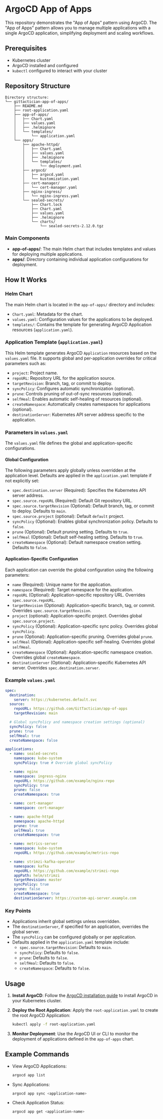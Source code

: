 # ArgoCD App of Apps

This repository demonstrates the "App of Apps" pattern using ArgoCD. The "App of Apps" pattern allows you to manage multiple applications with a single ArgoCD application, simplifying deployment and scaling workflows.

## Prerequisites

- Kubernetes cluster
- ArgoCD installed and configured
- `kubectl` configured to interact with your cluster

## Repository Structure

```
Directory structure:
└── gittactician-app-of-apps/
    ├── README.md
    ├── root-application.yaml
    ├── app-of-apps/
    │   ├── Chart.yaml
    │   ├── values.yaml
    │   ├── .helmignore
    │   └── templates/
    │       └── application.yaml
    └── apps/
        ├── apache-httpd/
        │   ├── Chart.yaml
        │   ├── values.yaml
        │   ├── .helmignore
        │   └── templates/
        │       └── deployment.yaml
        ├── argocd/
        │   ├── argocd.yaml
        │   └── kustomization.yaml
        ├── cert-manager/
        │   └── cert-manager.yaml
        ├── nginx-ingress/
        │   └── nginx-ingress.yaml
        └── sealed-secrets/
            ├── Chart.lock
            ├── Chart.yaml
            ├── values.yaml
            ├── .helmignore
            └── charts/
                └── sealed-secrets-2.12.0.tgz

```

### Main Components

- **app-of-apps/**: The main Helm chart that includes templates and values for deploying multiple applications.
- **apps/**: Directory containing individual application configurations for deployment.

## How It Works

### Helm Chart

The main Helm chart is located in the `app-of-apps/` directory and includes:

- `Chart.yaml`: Metadata for the chart.
- `values.yaml`: Configuration values for the applications to be deployed.
- `templates/`: Contains the template for generating ArgoCD Application resources (`application.yaml`).

### Application Template (`application.yaml`)

This Helm template generates ArgoCD `Application` resources based on the `values.yaml` file. It supports global and per-application overrides for critical parameters such as:

- `project`: Project name.
- `repoURL`: Repository URL for the application source.
- `targetRevision`: Branch, tag, or commit to deploy.
- `syncPolicy`: Configures automatic synchronization (optional).
- `prune`: Controls pruning of out-of-sync resources (optional).
- `selfHeal`: Enables automatic self-healing of resources (optional).
- `createNamespace`: Automatically creates namespaces for applications (optional).
- `destinationServer`: Kubernetes API server address specific to the application.

### Parameters in `values.yaml`

The `values.yaml` file defines the global and application-specific configurations.

#### Global Configuration

The following parameters apply globally unless overridden at the application level. Defaults are applied in the `application.yaml` template if not explicitly set:

- `spec.destination.server` (Required): Specifies the Kubernetes API server address.
- `spec.source.repoURL` (Required): Default Git repository URL.
- `spec.source.targetRevision` (Optional): Default branch, tag, or commit to deploy. Defaults to `main`.
- `spec.source.project` (optional): Default `default` project.
- `syncPolicy` (Optional): Enables global synchronization policy. Defaults to `false`.
- `prune` (Optional): Default pruning setting. Defaults to `true`.
- `selfHeal` (Optional): Default self-healing setting. Defaults to `true`.
- `createNamespace` (Optional): Default namespace creation setting. Defaults to `false`.

#### Application-Specific Configuration

Each application can override the global configuration using the following parameters:

- `name` (Required): Unique name for the application.
- `namespace` (Required): Target namespace for the application.
- `repoURL` (Optional): Application-specific repository URL. Overrides `spec.source.repoURL`.
- `targetRevision` (Optional): Application-specific branch, tag, or commit. Overrides `spec.source.targetRevision`.
- `project` (optional): Application-specific project. Overrides global `spec.source.project`.
- `syncPolicy` (Optional): Application-specific sync policy. Overrides global `syncPolicy`.
- `prune` (Optional): Application-specific pruning. Overrides global `prune`.
- `selfHeal` (Optional): Application-specific self-healing. Overrides global `selfHeal`.
- `createNamespace` (Optional): Application-specific namespace creation. Overrides global `createNamespace`.
- `destinationServer` (Optional): Application-specific Kubernetes API server. Overrides `spec.destination.server`.

### Example `values.yaml`

```yaml
spec:
  destination:
    server: https://kubernetes.default.svc
  source:
    repoURL: https://github.com/GitTactician/app-of-apps
    targetRevision: main

  # Global syncPolicy and namespace creation settings (optional)
  syncPolicy: false
  prune: true
  selfHeal: true
  createNamespace: false

applications:
  - name: sealed-secrets
    namespace: kube-system
    syncPolicy: true # Override global syncPolicy

  - name: nginx
    namespace: ingress-nginx
    repoURL: https://github.com/example/nginx-repo
    syncPolicy: true
    prune: false
    createNamespace: true

  - name: cert-manager
    namespace: cert-manager

  - name: apache-httpd
    namespace: apache-httpd
    prune: true
    selfHeal: true
    createNamespace: true

  - name: metrics-server
    namespace: kube-system
    repoURL: https://github.com/example/metrics-repo

  - name: strimzi-kafka-operator
    namespace: kafka
    repoURL: https://github.com/example/strimzi-repo
    appPath: helm/strimzi
    targetRevision: master
    syncPolicy: true
    prune: false
    createNamespace: true
    destinationServer: https://custom-api-server.example.com
```

### Key Points

- Applications inherit global settings unless overridden.
- The `destinationServer`, if specified for an application, overrides the global server.
- The `syncPolicy` can be configured globally or per application.
- Defaults applied in the `application.yaml` template include:
  - `spec.source.targetRevision`: Defaults to `main`.
  - `syncPolicy`: Defaults to `false`.
  - `prune`: Defaults to `false`.
  - `selfHeal`: Defaults to `false`.
  - `createNamespace`: Defaults to `false`.

## Usage

1. **Install ArgoCD**:
   Follow the [ArgoCD installation guide](https://argo-cd.readthedocs.io/en/stable/getting_started/) to install ArgoCD in your Kubernetes cluster.

2. **Deploy the Root Application**:
   Apply the `root-application.yaml` to create the root ArgoCD Application:

   ```bash
   kubectl apply -f root-application.yaml
   ```

3. **Monitor Deployment**:
   Use the ArgoCD UI or CLI to monitor the deployment of applications defined in the `app-of-apps` chart.

## Example Commands

- View ArgoCD Applications:

  ```bash
  argocd app list
  ```

- Sync Applications:

  ```bash
  argocd app sync <application-name>
  ```

- Check Application Status:

  ```bash
  argocd app get <application-name>
  ```
